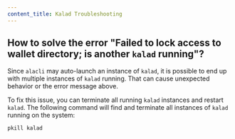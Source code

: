 ```yaml
---
content_title: Kalad Troubleshooting
---
```


## How to solve the error "Failed to lock access to wallet directory; is another `kalad` running"?

Since `alacli` may auto-launch an instance of `kalad`, it is possible to end up with multiple instances of `kalad` running. That can cause unexpected behavior or the error message above.

To fix this issue, you can terminate all running `kalad` instances and restart `kalad`. The following command will find and terminate all instances of `kalad` running on the system:

```sh
pkill kalad
```
